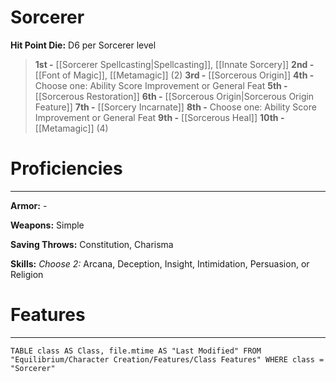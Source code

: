 # Sorcerer

**Hit Point Die:** D6 per Sorcerer level

> **1st -** [[Sorcerer Spellcasting|Spellcasting]], [[Innate Sorcery]]
> **2nd -** [[Font of Magic]], [[Metamagic]] (2)
> **3rd -** [[Sorcerous Origin]]
> **4th -** Choose one: Ability Score Improvement or General Feat
> **5th -** [[Sorcerous Restoration]]
> **6th -** [[Sorcerous Origin|Sorcerous Origin Feature]]
> **7th -** [[Sorcery Incarnate]]
> **8th -** Choose one: Ability Score Improvement or General Feat
> **9th -** [[Sorcerous Heal]]
> **10th -** [[Metamagic]] (4)
# Proficiencies
---
**Armor:** -

**Weapons:** Simple

**Saving Throws:** Constitution, Charisma

**Skills:** _Choose 2:_ Arcana, Deception, Insight, Intimidation, Persuasion, or Religion
# Features
---

```dataview
TABLE class AS Class, file.mtime AS "Last Modified" FROM "Equilibrium/Character Creation/Features/Class Features" WHERE class = "Sorcerer"
```
